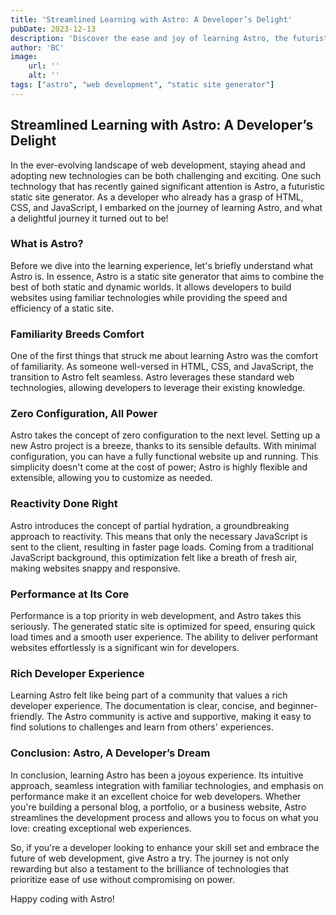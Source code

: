 ```yaml
---
title: 'Streamlined Learning with Astro: A Developer’s Delight'
pubDate: 2023-12-13
description: 'Discover the ease and joy of learning Astro, the futuristic static site generator.'
author: 'BC'
image:
    url: ''
    alt: ''
tags: ["astro", "web development", "static site generator"]
---
```


## **Streamlined Learning with Astro: A Developer’s Delight**

In the ever-evolving landscape of web development, staying ahead and adopting new technologies can be both challenging and exciting. One such technology that has recently gained significant attention is Astro, a futuristic static site generator. As a developer who already has a grasp of HTML, CSS, and JavaScript, I embarked on the journey of learning Astro, and what a delightful journey it turned out to be!

### **What is Astro?**

Before we dive into the learning experience, let's briefly understand what Astro is. In essence, Astro is a static site generator that aims to combine the best of both static and dynamic worlds. It allows developers to build websites using familiar technologies while providing the speed and efficiency of a static site.

### **Familiarity Breeds Comfort**

One of the first things that struck me about learning Astro was the comfort of familiarity. As someone well-versed in HTML, CSS, and JavaScript, the transition to Astro felt seamless. Astro leverages these standard web technologies, allowing developers to leverage their existing knowledge.

### **Zero Configuration, All Power**

Astro takes the concept of zero configuration to the next level. Setting up a new Astro project is a breeze, thanks to its sensible defaults. With minimal configuration, you can have a fully functional website up and running. This simplicity doesn't come at the cost of power; Astro is highly flexible and extensible, allowing you to customize as needed.

### **Reactivity Done Right**

Astro introduces the concept of partial hydration, a groundbreaking approach to reactivity. This means that only the necessary JavaScript is sent to the client, resulting in faster page loads. Coming from a traditional JavaScript background, this optimization felt like a breath of fresh air, making websites snappy and responsive.

### **Performance at Its Core**

Performance is a top priority in web development, and Astro takes this seriously. The generated static site is optimized for speed, ensuring quick load times and a smooth user experience. The ability to deliver performant websites effortlessly is a significant win for developers.

### **Rich Developer Experience**

Learning Astro felt like being part of a community that values a rich developer experience. The documentation is clear, concise, and beginner-friendly. The Astro community is active and supportive, making it easy to find solutions to challenges and learn from others' experiences.

### **Conclusion: Astro, A Developer’s Dream**

In conclusion, learning Astro has been a joyous experience. Its intuitive approach, seamless integration with familiar technologies, and emphasis on performance make it an excellent choice for web developers. Whether you're building a personal blog, a portfolio, or a business website, Astro streamlines the development process and allows you to focus on what you love: creating exceptional web experiences.

So, if you're a developer looking to enhance your skill set and embrace the future of web development, give Astro a try. The journey is not only rewarding but also a testament to the brilliance of technologies that prioritize ease of use without compromising on power.

Happy coding with Astro!

